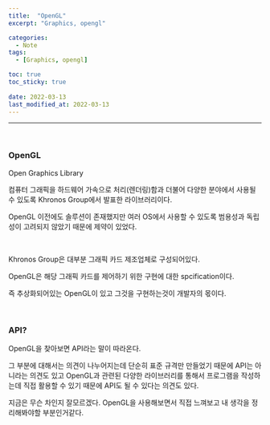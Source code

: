 ```yaml
---
title:  "OpenGL"
excerpt: "Graphics, opengl"

categories:
  - Note
tags:
  - [Graphics, opengl]

toc: true
toc_sticky: true
 
date: 2022-03-13
last_modified_at: 2022-03-13
---  
```


***

<br>

### OpenGL

Open Graphics Library

컴퓨터 그래픽을 하드웨어 가속으로 처리(렌더링)함과 더불어 다양한 분야에서 사용될 수 있도록 Khronos Group에서 발표한 라이브러리이다. 

OpenGL 이전에도 솔루션이 존재했지만 여러 OS에서 사용할 수 있도록 범용성과 독립성이 고려되지 않았기 때문에 제약이 있었다.

<br>

Khronos Group은 대부분 그래픽 카드 제조업체로 구성되어있다. 

OpenGL은 해당 그래픽 카드를 제어하기 위한 구현에 대한 spcification이다.  

즉 추상화되어있는 OpenGL이 있고 그것을 구현하는것이 개발자의 몫이다. 

<br>

### API?

OpenGL을 찾아보면 API라는 말이 따라온다. 

그 부분에 대해서는 의견이 나누어지는데 단순히 표준 규격만 만들었기 때문에 API는 아니라는 의견도 있고 OpenGL과 관련된 다양한 라이브러리를 통해서 프로그램을 작성하는데 직접 활용할 수 있기 때문에 API도 될 수 있다는 의견도 있다.  

지금은 무슨 차인지 잘모르겠다. OpenGL을 사용해보면서 직접 느껴보고 내 생각을 정리해봐야할 부분인거같다.


